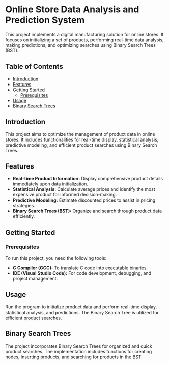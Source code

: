 # Online Store Data Analysis and Prediction System

This project implements a digital manufacturing solution for online stores. It focuses on initializing a set of products, performing real-time data analysis, making predictions, and optimizing searches using Binary Search Trees (BST).

## Table of Contents
- [Introduction](#introduction)
- [Features](#features)
- [Getting Started](#getting-started)
  - [Prerequisites](#prerequisites)
- [Usage](#usage)
- [Binary Search Trees](#binary-search-trees)
## Introduction

This project aims to optimize the management of product data in online stores. It includes functionalities for real-time display, statistical analysis, predictive modeling, and efficient product searches using Binary Search Trees.

## Features

- **Real-time Product Information:** Display comprehensive product details immediately upon data initialization.
- **Statistical Analysis:** Calculate average prices and identify the most expensive product for informed decision-making.
- **Predictive Modeling:** Estimate discounted prices to assist in pricing strategies.
- **Binary Search Trees (BST):** Organize and search through product data efficiently.

## Getting Started

### Prerequisites

To run this project, you need the following tools:

- **C Compiler (GCC):** To translate C code into executable binaries.
- **IDE (Visual Studio Code):** For code development, debugging, and project management.

## Usage
Run the program to initialize product data and perform real-time display, statistical analysis, and predictions.
The Binary Search Tree is utilized for efficient product searches.
## Binary Search Trees
The project incorporates Binary Search Trees for organized and quick product searches. The implementation includes functions for creating nodes, inserting products, and searching for products in the BST.


